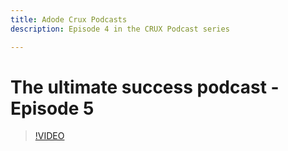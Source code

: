 ```yaml
---
title: Adode Crux Podcasts
description: Episode 4 in the CRUX Podcast series

---
```

# The ultimate success podcast - Episode 5

>[!VIDEO](https://video.tv.adobe.com/v/3428867?quality=12learn=on)
